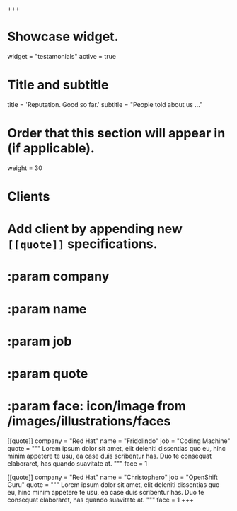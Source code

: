 +++
# Showcase widget.
widget = "testamonials"
active = true

# Title and subtitle
title = 'Reputation. Good so far.'
subtitle = "People told about us ..."

# Order that this section will appear in (if applicable).
weight = 30

# Clients
# Add client by appending new `[[quote]]` specifications.
# :param company
# :param name
# :param job
# :param quote
# :param face: icon/image from /images/illustrations/faces
[[quote]]
  company = "Red Hat"
  name = "Fridolindo"
  job = "Coding Machine"
  quote = """
  Lorem ipsum dolor sit amet, elit deleniti dissentias quo eu, hinc minim appetere te usu, ea case duis scribentur has. Duo te consequat elaboraret, has quando suavitate at.
  """
  face = 1

[[quote]]
  company = "Red Hat"
  name = "Christophero"
  job = "OpenShift Guru"
  quote = """
  Lorem ipsum dolor sit amet, elit deleniti dissentias quo eu, hinc minim appetere te usu, ea case duis scribentur has. Duo te consequat elaboraret, has quando suavitate at.
  """
  face = 1
+++

<!-- Additional content (not applicable for all widgets)-->
